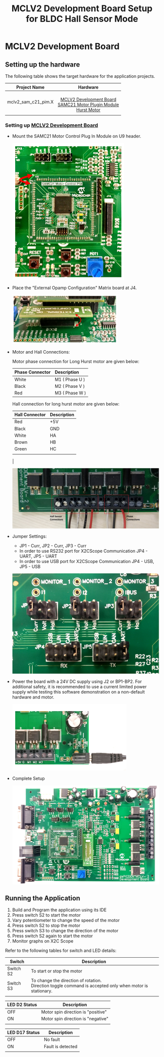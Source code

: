 ﻿---
parent: Hardware Setup
title: MCLV2 Development Board Setup for BLDC Hall Sensor Mode
has_children: false
has_toc: false
---

# MCLV2 Development Board
## Setting up the hardware

The following table shows the target hardware for the application projects.

| Project Name| Hardware |
|:---------:|:---------:|
| mclv2_sam_c21_pim.X |<br>[MCLV2 Development Board](https://www.microchip.com/DevelopmentTools/ProductDetails/DM330021-2)<br>[SAMC21 Motor Plugin Module](https://www.microchip.com/DevelopmentTools/ProductDetails/PartNO/MA320206)<br>[Hurst Motor ](https://www.microchip.com/DevelopmentTools/ProductDetails/PartNo/AC300022) |
|||

### Setting up [MCLV2 Development Board](https://www.microchip.com/DevelopmentTools/ProductDetails/DM330021-2)

- Mount the SAMC21 Motor Control Plug In Module on U9 header. 

    ![PIM Install](images/mclv2/SAMC21_pim.png)

- Place the "External Opamp Configuration" Matrix board at J4.

    ![External OPAMP](images/mclv2/mclv2_ext_opamp.png)

- Motor and Hall Connections: 

  Motor phase connection for Long Hurst motor are given below:
    
  | Phase Connector |     Description   |
  |-----------------|-------------------|
  | White           |   M1  ( Phase U ) |
  | Black           |   M2  ( Phase V ) |
  | Red             |   M3  ( Phase W ) |

  Hall connection for long hurst motor are given below:
  
  | Hall Connector  | Description |
  |-----------------|-------------|
  | Red             |   +5V       |
  | Black           |    GND      |
  | White           |    HA       |
  | Brown           |    HB       |
  | Green           |    HC       |
  |                 |             |
  |
  
  ![Motor and Hall Connections](images/mclv2/mclv2_motor_hall_interface.jpg)

- Jumper Settings: 
    - JP1 - Curr, JP2 - Curr, JP3 - Curr 
    - In order to use RS232 port for X2CScope Communication JP4 - UART, JP5 - UART 
    - In order to use USB port for X2CScope Communication JP4 - USB, JP5 - USB

    ![jumper Settings](images/mclv2/mclv2_jumper_settings.png)

- Power the board with a 24V DC supply using J2 or BP1-BP2. For additional safety, it is recommended to use a current limited power supply while testing this software demonstration on a non-default hardware and motor. 

    ![jumper Settings](images/mclv2/power_mclv2.png)

- Complete Setup

    ![Setup](images/mclv2/mclv2_complete_setup.png)


## Running the Application

1. Build and Program the application using its IDE
2. Press switch S2 to start the motor
3. Vary potentiometer to change the speed of the motor
4. Press switch S2 to stop the motor
5. Press switch S3 to change the direction of the motor
6. Press switch S2 again to start the motor
7. Monitor graphs on X2C Scope

Refer to the following tables for switch and LED details:

| Switch | Description |
|------|----------------|
| Switch S2 | To start or stop the motor |
| Switch S3 | To change the direction of rotation. <br>Direction toggle command is accepted only when motor is stationary. |
||

| LED D2 Status | Description |
|------|----------------|
| OFF  | Motor spin direction is "positive"  |
| ON  | Motor spin direction is "negative"   |
||

| LED D17 Status | Description |
|------|----------------|
| OFF  | No fault  |
| ON   | Fault is detected  |
||